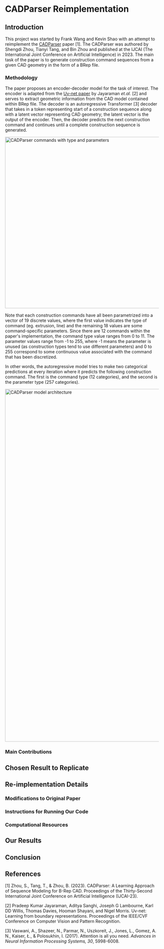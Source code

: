 # CADParser Reimplementation
## Introduction
This project was started by Frank Wang and Kevin Shao with an attempt to reimplement the [CADParser]([url](https://www.ijcai.org/proceedings/2023/200)) paper [1]. The CADParser was authored by Shengdi Zhou, Tianyi Tang, and Bin Zhou and published at the IJCAI (The International Joint Conference on Artificial Intelligence) in 2023. The main task of the paper is to generate construction command sequences from a given CAD geometry in the form of a BRep file.
### Methodology
The paper proposes an encoder-decoder model for the task of interest. The encoder is adapted from the [Uv-net paper]([url](https://arxiv.org/abs/2006.10211)) by Jayaraman _et.al._ [2] and serves to extract geometric information from the CAD model contained within BRep file. The decoder is an autoregressive Transformer [3] decoder that takes in a token representing start of a construction sequence along with a latent vector representing CAD geometry; the latent vector is the output of the encoder. Then, the decoder predicts the next construction command and continues until a complete construction sequence is generated.


<img width="559" alt="CADParser commands with type and parameters" src="https://github.com/spicywagyu04/CADParser/assets/96509953/ba2fdc4a-d3c1-4eb6-89e1-b42c44a8306a">


Note that each construction commands have all been parametrized into a vector of 19 discrete values, where the first value indicates the type of command (eg. extrusion, line) and the remaining 18 values are some command-specific parameters. Since there are 12 commands within the paper's implementation, the command type value ranges from 0 to 11. The parameter values range from -1 to 255, where -1 means the parameter is unused (as construction types tend to use different parameters) and 0 to 255 correspond to some continuous value associated with the command that has been discretized.

In other words, the autoregressive model tries to make two categorical predictions at every iteration where it predicts the following construction command. The first is the command type (12 categories), and the second is the parameter type (257 categories).

<img width="1150" alt="CADParser model architecture" src="https://github.com/spicywagyu04/CADParser/assets/96509953/9e436d1f-a12f-4ac9-b687-4ec9c9e386e3">

### Main Contributions

## Chosen Result to Replicate

## Re-implementation Details
### Modifications to Original Paper
### Instructions for Running Our Code
### Computational Resources

## Our Results

## Conclusion

## References
[1] Zhou, S., Tang, T., & Zhou, B. (2023). CADParser: A Learning Approach of Sequence Modeling for B-Rep CAD. Proceedings of the Thirty-Second International Joint Conference on Artificial Intelligence (IJCAI-23).


[2] Pradeep Kumar Jayaraman, Aditya Sanghi, Joseph G Lambourne, Karl DD Willis, Thomas Davies, Hooman Shayani, and Nigel Morris. Uv-net: Learning from boundary representations. Proceedings
of the IEEE/CVF Conference on Computer Vision and Pattern Recognition.

[3] Vaswani, A., Shazeer, N., Parmar, N., Uszkoreit, J., Jones, L., Gomez, A. N., Kaiser, Ł., & Polosukhin, I. (2017). Attention is all you need. _Advances in Neural Information Processing Systems, 30_, 5998-6008.

